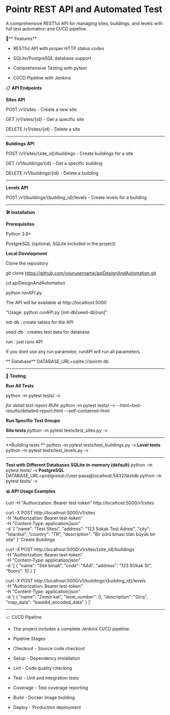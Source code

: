 # **Pointr REST API and Automated Test**
A comprehensive RESTful API for managing sites, buildings, and levels with full test automation and CI/CD pipeline.

🚀** Features**

- RESTful API with proper HTTP status codes

- SQLite/PostgreSQL database support

- Comprehensive Testing with pytest

- CI/CD Pipeline with Jenkins

📋 **API Endpoints**

**Sites API**

POST /v1/sites - Create a new site

GET /v1/sites/{id} - Get a specific site

DELETE /v1/sites/{id} - Delete a site


------------


**Buildings API**

POST /v1/sites/{site_id}/buildings - Create buildings for a site

GET /v1/buildings/{id} - Get a specific building

DELETE /v1/buildings/{id} - Delete a building


------------


**Levels API**

POST /v1/buildings/{building_id}/levels - Create levels for a building



------------



**🛠️ Installation**

**Prerequisites**

Python 3.9+

PostgreSQL (optional, SQLite included in the project)


**Local Development**

Clone the repository

git clone https://github.com/yourusername/apiDesignAndAutomation.git

cd apiDesignAndAutomation

python runAPI.py

The API will be available at http://localhost:5000

"Usage: python runAPI.py [init-db|seed-db|run]"

init-db : create tables for the API

seed-db : creates test data for database

run     : just runs API

If you dont use any run parameter, runAPI will run all parameters. 




** Database**
DATABASE_URL=sqlite:///pointr.db


------------



**🧪 Testing**

**Run All Tests**

python -m pytest tests/ -v

*for detail test report RUN*: 
python -m pytest tests/ -v --html=test-results/detailed-report.html --self-contained-html

**Run Specific Test Groups**

**Site tests**
python -m pytest tests/test_sites.py -v

------------
**Building tests  **
python -m pytest tests/test_buildings.py -v
**Level tests**
python -m pytest tests/test_levels.py -v


------------



**Test with Different Databases**
**SQLite in-memory (default)**
python -m pytest tests/ -v
**PostgreSQL**
DATABASE_URL=postgresql://user:pass@localhost:5432/testdb python -m pytest tests/ -v


**📊 API Usage Examples**

curl -H "Authorization: Bearer test-token" http://localhost:5000/v1/sites

curl -X POST http://localhost:5000/v1/sites \
  -H "Authorization: Bearer test-token" \
  -H "Content-Type: application/json" \
  -d '{
    "name": "Test Sitesi",
    "address": "123 Sokak Test Adresi",
    "city": "İstanbul",
    "country": "TR",
    "description": "Bir sürü binası olan büyük bir site"
  }'
Create Buildings

curl -X POST http://localhost:5000/v1/sites/{site_id}/buildings \
  -H "Authorization: Bearer test-token" \
  -H "Content-Type: application/json" \
  -d '[
    {
      "name": "Site binaA",
      "code": "AAA",
      "address": "123 SOkak St",
      "floors": 10
    }
  ]'


curl -X POST http://localhost:5000/v1/buildings/{building_id}/levels \
  -H "Authorization: Bearer test-token" \
  -H "Content-Type: application/json" \
  -d '[
    {
      "name": "Zemin kat",
      "level_number": 0,
      "description": "Giriş",
      "map_data": "base64_encoded_data"
    }
  ]'


------------



📈 CI/CD Pipeline

- The project includes a complete Jenkins CI/CD pipeline:

- Pipeline Stages

- Checkout - Source code checkout

- Setup - Dependency installation
- Lint - Code quality checking

- Test - Unit and integration tests

- Coverage - Test coverage reporting

- Build - Docker image building

- Deploy - Production deployment


